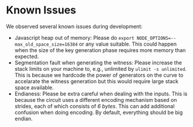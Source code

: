 # Known Issues

We observed several known issues during development:

- Javascript heap out of memory: Please do `export NODE_OPTIONS=--max_old_space_size=16384` or any value suitable. This could happen when the size of the key generation phase requires more memory than expected.
- Segmentation fault when generating the witness: Please increase the stack limits on your machine to, e.g., unlimited by `ulimit -s unlimited`. This is because we hardcode the power of generators on the curve to accelarate the witness generation but this would require large stack space available.
- Endianess: Please be extra careful when dealing with the inputs. This is because the circuit uses a different encoding mechanism based on strides, each of which consists of *6 bytes*. This can add additional confusion when doing encoding. By default, everything should be big endian.
